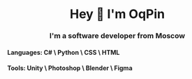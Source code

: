 <h1 align="center">Hey 👋 I'm OqPin</h1>
<h3 align="center">I'm a software developer from Moscow</h3>

<h4>Languages: C# \ Python \ CSS \ HTML</h4>
<h4>Tools: Unity \ Photoshop \ Blender \ Figma</h4>
